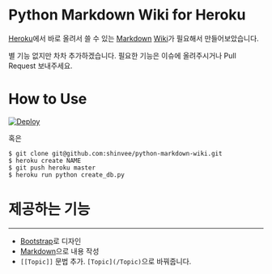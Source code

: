 # Python Markdown Wiki for Heroku

[Heroku][1]에서 바로 올려서 쓸 수 있는 [Markdown][2] [Wiki][3]가 필요해서 만들어보았습니다.

별 기능 없지만 차차 추가하겠습니다. 필요한 기능은 이슈에 올려주시거나 Pull Request 보내주세요.

# How to Use
[![Deploy](https://www.herokucdn.com/deploy/button.svg)](https://heroku.com/deploy)

혹은

    $ git clone git@github.com:shinvee/python-markdown-wiki.git
    $ heroku create NAME
    $ git push heroku master
    $ heroku run python create_db.py

# 제공하는 기능
---
 - [Bootstrap][4]로 디자인
 - [Markdown][3]으로 내용 작성
 - `[[Topic]]` 문법 추가. `[Topic](/Topic)`으로 바꿔줍니다.

  [1]: http://heroku.com/
  [2]: http://en.wikipedia.org/wiki/Wiki
  [3]: http://daringfireball.net/projects/markdown/
  [4]: http://getbootstrap.com/

